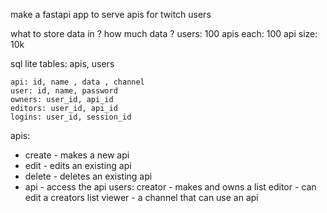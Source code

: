 
make a fastapi app to serve apis for twitch users

what to store data in ? 
 how much data ? 
    users: 100
    apis each: 100
    api size: 10k

 sql lite
    tables: apis, users
    
    api: id, name , data , channel
    user: id, name, password
    owners: user_id, api_id
    editors: user_id, api_id
    logins: user_id, session_id 
apis:
- create - makes a new api
- edit - edits an existing api
- delete - deletes an existing api
- api - access the api
users:
    creator - makes and owns a list
    editor - can edit a creators list
    viewer - a channel that can use an api
